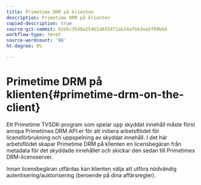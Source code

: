 ```yaml
---
title: Primetime DRM på klienten
description: Primetime DRM på klienten
copied-description: true
source-git-commit: 02ebc3548a254b2a6554f1ab34afbb3ea5f09bb8
workflow-type: tm+mt
source-wordcount: '86'
ht-degree: 0%

---
```


# Primetime DRM på klienten{#primetime-drm-on-the-client}

Ett Primetime TVSDK-program som spelar upp skyddat innehåll måste först anropa Primetimes DRM API:er för att initiera arbetsflödet för licensförbrukning och uppspelning av skyddat innehåll. I det här arbetsflödet skapar Primetime DRM på klienten en licensbegäran från metadata för det skyddade innehållet och skickar den sedan till Primetimes DRM-licensserver.

Innan licensbegäran utfärdas kan klienten välja att utföra nödvändig autentisering/auktorisering (beroende på dina affärsregler).
